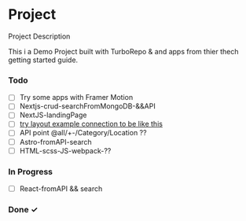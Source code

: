 # Project

Project Description

This i a Demo Project built with TurboRepo & and apps from thier thech getting started guide.

### Todo

- [ ] Try some apps with Framer Motion
- [ ] Nextjs-crud-searchFromMongoDB-&&API
- [ ] NextJS-landingPage
- [ ] [try layout example connection to be like this](https://www.youtube.com/watch?v=vE3LOHU0OV8)
- [ ] API point @all/+-/Category/Location ??
- [ ] Astro-fromAPI-search
- [ ] HTML-scss-JS-webpack-??

### In Progress

- [ ] React-fromAPI && search

### Done ✓
